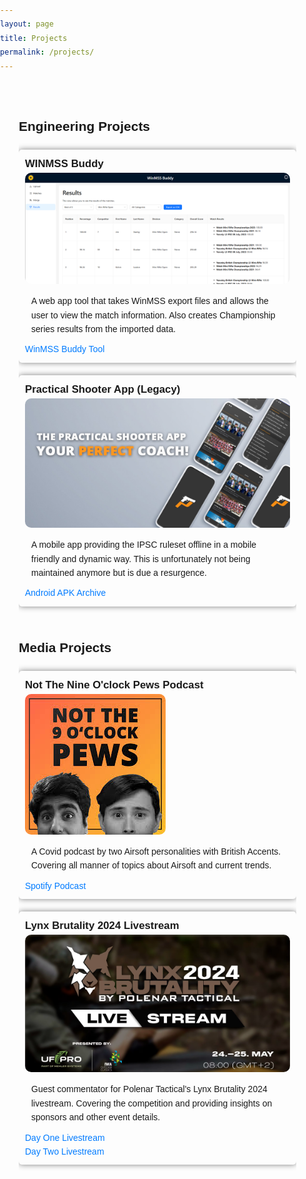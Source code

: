```yaml
---
layout: page
title: Projects
permalink: /projects/
---
```


<style>
  body {
    font-family: Arial, sans-serif;
    line-height: 1.6;
    margin: 0;
    padding: 0;
  }
  .container {
    max-width: 800px;
    margin: 20px auto;
    padding: 20px;
  }
  .content {
    display: flex;
    flex-wrap: wrap;
    align-items: flex-start;
    justify-content: center;
  }
  .column {
    flex: 1;
    margin: 0 10px;
    min-width: 300px;
  }
  .column ul {
    list-style-type: none;
    padding: 0;
  }
  .column ul li {
    box-shadow: 0 0 10px rgba(0, 0, 0, 0.5);
    margin: 20px 0;
    padding: 10px;
    border-radius: 5px;
  }
  .project-title {
    font-weight: bold;
    font-size: 1.2em;
  }
  .project-description {
    margin: 10px;
    text-align: left;
  }
  .project-link a {
    color: #007BFF;
    text-decoration: none;
  }
  .project-link a:hover {
    text-decoration: underline;
  }
  img {
    border-radius: 10px;
  }
  @media (max-width: 600px) {
    .column {
      flex: 100%;
      margin: 0;
    }
  }
</style>

<div class="container">
  <div class="content">
    <div class="column">
      <h2>Engineering Projects</h2>
      <ul>
        <li>
          <div class="project-title">WINMSS Buddy</div>
          <img src="/images/winmssBuddyBanner.png" alt="WINMSS Buddy Banner">
          <div class="project-description">A web app tool that takes WinMSS export files and allows the user to view the match information. Also creates Championship series results from the imported data.</div>
          <div class="project-link"><a href="https://winmss-buddy.mockachino.app/">WinMSS Buddy Tool</a></div>
        </li>
        <li>
          <div class="project-title">Practical Shooter App (Legacy)</div>
          <img src="/images/psaBanner.jpg" alt="PSA Banner">
          <div class="project-description">A mobile app providing the IPSC ruleset offline in a mobile friendly and dynamic way. This is unfortunately not being maintained anymore but is due a resurgence.</div>
          <div class="project-link"><a href="https://apkpure.com/the-practical-shooter-app/com.barneymcgrew.practicalshooterapp/download/2.7">Android APK Archive</a></div>
        </li>
      </ul>
    </div>
    <div class="column">
      <h2>Media Projects</h2>
      <ul>
        <li>
          <div class="project-title">Not The Nine O'clock Pews Podcast</div>
          <img src="/images/ntnopBanner.jpg" alt="NTNOP Banner">
          <div class="project-description">A Covid podcast by two Airsoft personalities with British Accents. Covering all manner of topics about Airsoft and current trends.</div>
          <div class="project-link"><a href="https://open.spotify.com/show/5cQOPLjJ6KTloNDJTKc0yT?si=f9571afd815c437b">Spotify Podcast</a></div>
        </li>
        <li>
          <div class="project-title">Lynx Brutality 2024 Livestream</div>
          <img src="/images/lynxBrutBanner.png" alt="Lynx Brutality Banner">
          <div class="project-description">Guest commentator for Polenar Tactical's Lynx Brutality 2024 livestream. Covering the competition and providing insights on sponsors and other event details.</div>
          <div class="project-link"><a href="https://vimeo.com/946221958?fbclid=IwZXh0bgNhZW0CMTAAAR3PiVaMS-dl7cf5Vk-lTxIamo__s6DapRaa7kK02hXlhsjKPywun1EV_Dk_aem_Cb3bw5jlTCZBUHZAf3R8Eg">Day One Livestream</a></div>
          <div class="project-link"><a href="https://vimeo.com/949968645?fbclid=IwZXh0bgNhZW0CMTAAAR2rAIm7evwduC5K0XdJilQFl3KovFdxZAgIQ5q78UIiCBGKYl9Ls_En-nw_aem_aaVk4vnzQpCu2ZycXzlMnA">Day Two Livestream</a></div>
        </li>
      </ul>
    </div>
  </div>
</div>
